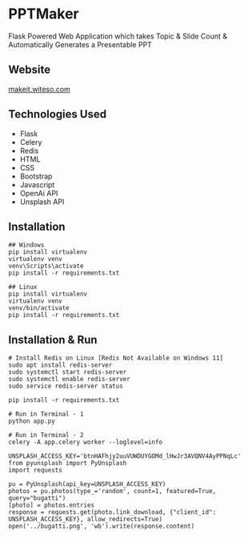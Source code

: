 # PPTMaker
Flask Powered Web Application which takes Topic &amp; Slide Count &amp; Automatically Generates a Presentable PPT

## Website
[makeit.witeso.com](https://makeit.witeso.com)

## Technologies Used
- Flask
- Celery
- Redis
- HTML
- CSS
- Bootstrap
- Javascript
- OpenAi API
- Unsplash API

## Installation
```
## Windows
pip install virtualenv
virtualenv venv
venv\Scripts\activate
pip install -r requirements.txt

## Linux
pip install virtualenv
virtualenv venv
venv/bin/activate
pip install -r requirements.txt
```

## Installation & Run
```
# Install Redis on Linux [Redis Not Available on Windows 11]
sudo apt install redis-server 
sudo systemctl start redis-server
sudo systemctl enable redis-server
sudo service redis-server status 
```

```
pip install -r requirements.txt

# Run in Terminal - 1
python app.py

# Run in Terminal - 2
celery -A app.celery worker --loglevel=info
```

```
UNSPLASH_ACCESS_KEY='btnHAFhjy2uuVUWDUYGOMd_lHwJr3AVQNV4AyPPNqLc'
from pyunsplash import PyUnsplash
import requests

pu = PyUnsplash(api_key=UNSPLASH_ACCESS_KEY)
photos = pu.photos(type_='random', count=1, featured=True, query="bugatti")
[photo] = photos.entries
response = requests.get(photo.link_download, {"client_id": UNSPLASH_ACCESS_KEY}, allow_redirects=True)
open('../bugatti.png', 'wb').write(response.content)
```

